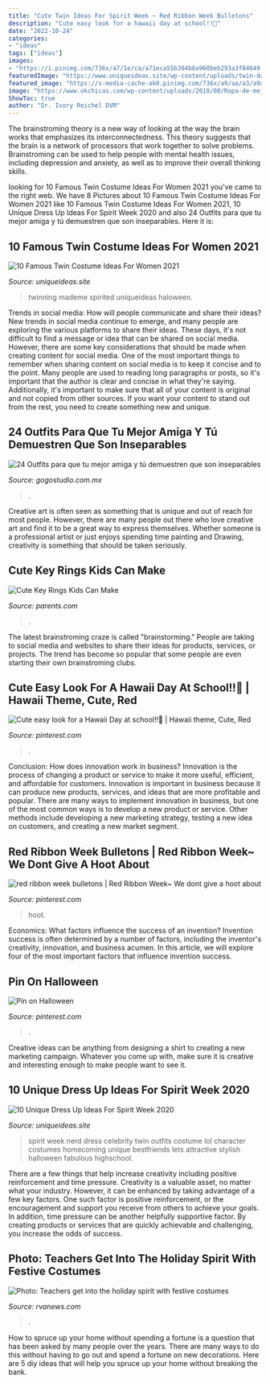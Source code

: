 ```yaml
---
title: "Cute Twin Ideas For Spirit Week ~ Red Ribbon Week Bulletons"
description: "Cute easy look for a hawaii day at school!!🌸"
date: "2022-10-24"
categories:
- "ideas"
tags: ["ideas"]
images:
- "https://i.pinimg.com/736x/a7/1e/ca/a71eca55b384b8a960beb293a3f84649.jpg"
featuredImage: "https://www.uniqueideas.site/wp-content/uploads/twin-day-costume-ideas-my-twin-boy-s-halloween-costumes-mademe.jpg"
featured_image: "https://s-media-cache-ak0.pinimg.com/736x/a9/aa/a3/a9aaa3fc55d3ca078f48d614fe7c9ed6--red-ribbon-week-school-projects.jpg"
image: "https://www.okchicas.com/wp-content/uploads/2018/08/Ropa-de-mejores-amigas-7.jpg"
ShowToc: true
author: "Dr. Ivory Reichel DVM"
---
```



The brainstroming theory is a new way of looking at the way the brain works that emphasizes its interconnectedness. This theory suggests that the brain is a network of processors that work together to solve problems. Brainstroming can be used to help people with mental health issues, including depression and anxiety, as well as to improve their overall thinking skills.

	

		
looking for 10 Famous Twin Costume Ideas For Women 2021 you've came to the right web. We have 8 Pictures about 10 Famous Twin Costume Ideas For Women 2021 like 10 Famous Twin Costume Ideas For Women 2021, 10 Unique Dress Up Ideas For Spirit Week 2020 and also 24 Outfits para que tu mejor amiga y tú demuestren que son inseparables. Here it is:
		
    
## 10 Famous Twin Costume Ideas For Women 2021

<img loading=lazy src="https://www.uniqueideas.site/wp-content/uploads/twin-day-costume-ideas-my-twin-boy-s-halloween-costumes-mademe.jpg" onerror="this.onerror=null;this.src='https://tse2.mm.bing.net/th?id=OIP.SeWBCXlD-SHMD5z2PbXSCQHaKX&amp;pid=15.1';" alt="10 Famous Twin Costume Ideas For Women 2021">

_Source: uniqueideas.site_

>twinning mademe spirited uniqueideas haloween. 

	

Trends in social media: How will people communicate and share their ideas?
New trends in social media continue to emerge, and many people are exploring the various platforms to share their ideas. These days, it's not difficult to find a message or idea that can be shared on social media. However, there are some key considerations that should be made when creating content for social media. 
One of the most important things to remember when sharing content on social media is to keep it concise and to the point. Many people are used to reading long paragraphs or posts, so it's important that the author is clear and concise in what they're saying. Additionally, it's important to make sure that all of your content is original and not copied from other sources. If you want your content to stand out from the rest, you need to create something new and unique.

    
## 24 Outfits Para Que Tu Mejor Amiga Y Tú Demuestren Que Son Inseparables

<img loading=lazy src="https://www.okchicas.com/wp-content/uploads/2018/08/Ropa-de-mejores-amigas-7.jpg" onerror="this.onerror=null;this.src='https://tse4.mm.bing.net/th?id=OIP.VshaPGvWOsQKUPR9FCeKzQHaJ4&amp;pid=15.1';" alt="24 Outfits para que tu mejor amiga y tú demuestren que son inseparables">

_Source: gogostudio.com.mx_

>. 

	

Creative art is often seen as something that is unique and out of reach for most people. However, there are many people out there who love creative art and find it to be a great way to express themselves. Whether someone is a professional artist or just enjoys spending time painting and Drawing, creativity is something that should be taken seriously.

    
## Cute Key Rings Kids Can Make

<img loading=lazy src="https://images.parents.mdpcdn.com/sites/parents.com/files/styles/scale_1500_1500/public/images/550_102091184.jpg" onerror="this.onerror=null;this.src='https://tse4.mm.bing.net/th?id=OIP.tB7FnVp-kiagmvNLe2OqLgHaJ3&amp;pid=15.1';" alt="Cute Key Rings Kids Can Make">

_Source: parents.com_

>. 

	

The latest brainstroming craze is called "brainstorming." People are taking to social media and websites to share their ideas for products, services, or projects. The trend has become so popular that some people are even starting their own brainstroming clubs.

    
## Cute Easy Look For A Hawaii Day At School!!🌸 | Hawaii Theme, Cute, Red

<img loading=lazy src="https://i.pinimg.com/originals/ae/97/3f/ae973f25fbb9e9a324f2b20d1cd391c5.jpg" onerror="this.onerror=null;this.src='https://tse4.mm.bing.net/th?id=OIP.AjPe6MvK4hX57SihT3HZegHaJ4&amp;pid=15.1';" alt="Cute easy look for a Hawaii Day at school!!🌸 | Hawaii theme, Cute, Red">

_Source: pinterest.com_

>. 

	

Conclusion: How does innovation work in business?
Innovation is the process of changing a product or service to make it more useful, efficient, and affordable for customers. Innovation is important in business because it can produce new products, services, and ideas that are more profitable and popular. There are many ways to implement innovation in business, but one of the most common ways is to develop a new product or service. Other methods include developing a new marketing strategy, testing a new idea on customers, and creating a new market segment.

    
## Red Ribbon Week Bulletons | Red Ribbon Week~ We Dont Give A Hoot About

<img loading=lazy src="https://s-media-cache-ak0.pinimg.com/736x/a9/aa/a3/a9aaa3fc55d3ca078f48d614fe7c9ed6--red-ribbon-week-school-projects.jpg" onerror="this.onerror=null;this.src='https://tse2.mm.bing.net/th?id=OIP.H8LLNfoBa8L7yeR7bp3xXwHaJ6&amp;pid=15.1';" alt="red ribbon week bulletons | Red Ribbon Week~ We dont give a hoot about">

_Source: pinterest.com_

>hoot. 

	

Economics: What factors influence the success of an invention?
Invention success is often determined by a number of factors, including the inventor's creativity, innovation, and business acumen. In this article, we will explore four of the most important factors that influence invention success.

    
## Pin On Halloween

<img loading=lazy src="https://i.pinimg.com/736x/a7/1e/ca/a71eca55b384b8a960beb293a3f84649.jpg" onerror="this.onerror=null;this.src='https://tse2.mm.bing.net/th?id=OIP.MD5ViDhhnFVtAPDm3p7tpAHaJ3&amp;pid=15.1';" alt="Pin on Halloween">

_Source: pinterest.com_

>. 

	

Creative ideas can be anything from designing a shirt to creating a new marketing campaign. Whatever you come up with, make sure it is creative and interesting enough to make people want to see it.

    
## 10 Unique Dress Up Ideas For Spirit Week 2020

<img loading=lazy src="http://www.uniqueideas.site/wp-content/uploads/nerd-day-for-spirit-week-lol-lets-be-bestfriends-homecoming.jpg" onerror="this.onerror=null;this.src='https://tse2.mm.bing.net/th?id=OIP.-DBHWyjA6wd6gbYIBtk8SgHaJ4&amp;pid=15.1';" alt="10 Unique Dress Up Ideas For Spirit Week 2020">

_Source: uniqueideas.site_

>spirit week nerd dress celebrity twin outfits costume lol character costumes homecoming unique bestfriends lets attractive stylish halloween fabulous highschool. 

	

There are a few things that help increase creativity including positive reinforcement and time pressure.
Creativity is a valuable asset, no matter what your industry. However, it can be enhanced by taking advantage of a few key factors. One such factor is positive reinforcement, or the encouragement and support you receive from others to achieve your goals. In addition, time pressure can be another helpfully supportive factor. By creating products or services that are quickly achievable and challenging, you increase the odds of success.

    
## Photo: Teachers Get Into The Holiday Spirit With Festive Costumes

<img loading=lazy src="https://rvanews.com/wp-content/uploads/2014/12/1010209_736722183080099_4013438677733656296_n.jpg" onerror="this.onerror=null;this.src='https://tse3.mm.bing.net/th?id=OIP.H-iuGcz9EUo7pvq84idXpwHaJ4&amp;pid=15.1';" alt="Photo: Teachers get into the holiday spirit with festive costumes">

_Source: rvanews.com_

>. 

	

How to spruce up your home without spending a fortune is a question that has been asked by many people over the years. There are many ways to do this without having to go out and spend a fortune on new decorations. Here are 5 diy ideas that will help you spruce up your home without breaking the bank.

